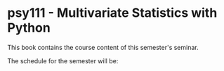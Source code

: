 # psy111 - Multivariate Statistics with Python

This book contains the course content of this semester's seminar.


The schedule for the semester will be:

```{tableofcontents}
```

